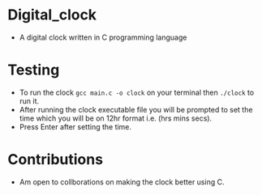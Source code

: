 # Digital_clock
- A digital clock written in C programming language

# Testing
- To run the clock `gcc main.c -o clock` on your terminal then `./clock` to run it.
- After running the clock executable file you will be prompted to set the time which you will be on 12hr format i.e. (hrs mins secs). 
- Press Enter after setting the time.

# Contributions
- Am open to collborations on making the clock better using C. 